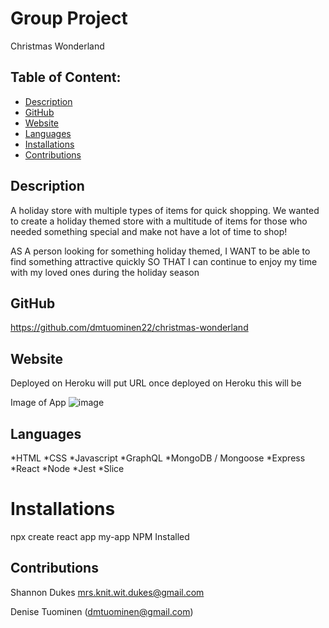 # Group Project  
  Christmas Wonderland
## Table of Content:
* [Description](#description)
* [GitHub](#github)
* [Website](#website)
* [Languages](#languages)
* [Installations](#installations)
* [Contributions](#contributions)

## Description
A holiday store with multiple types of items for quick shopping.
We wanted to create a holiday themed store with a multitude of items for those who needed something special and make not have a lot of time to shop! 

AS A person looking for something holiday themed, I WANT to be able to find something attractive quickly SO THAT I can continue to enjoy my time with my loved ones during the holiday season

## GitHub

https://github.com/dmtuominen22/christmas-wonderland

## Website 
Deployed on Heroku
will put URL once deployed on Heroku
this will be

Image of App
![image](https://user-images.githubusercontent.com/84994258/143349528-e1e3adb4-fbd3-4adb-8212-90bef9e44d00.png)

## Languages
*HTML
*CSS
*Javascript
*GraphQL
*MongoDB / Mongoose
*Express
*React
*Node
*Jest
*Slice
# Installations
 npx create react app my-app
 NPM Installed
 
## Contributions
  Shannon Dukes mrs.knit.wit.dukes@gmail.com

  Denise Tuominen (dmtuominen@gmail.com)
